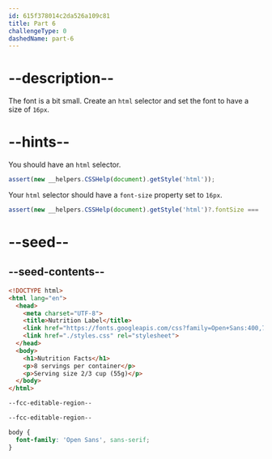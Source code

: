 ```yaml
---
id: 615f378014c2da526a109c81
title: Part 6
challengeType: 0
dashedName: part-6
---
```


# --description--

The font is a bit small. Create an `html` selector and set the font to have a size of `16px`.

# --hints--

You should have an `html` selector.

```js
assert(new __helpers.CSSHelp(document).getStyle('html'));
```

Your `html` selector should have a `font-size` property set to `16px`.

```js
assert(new __helpers.CSSHelp(document).getStyle('html')?.fontSize === '16px');
```

# --seed--

## --seed-contents--

```html
<!DOCTYPE html>
<html lang="en">
  <head>
    <meta charset="UTF-8">
    <title>Nutrition Label</title>
    <link href="https://fonts.googleapis.com/css?family=Open+Sans:400,700,800" rel="stylesheet">
    <link href="./styles.css" rel="stylesheet">
  </head>
  <body>
    <h1>Nutrition Facts</h1>
    <p>8 servings per container</p>
    <p>Serving size 2/3 cup (55g)</p>
  </body>
</html>
```

```css
--fcc-editable-region--

--fcc-editable-region--

body {
  font-family: 'Open Sans', sans-serif;
}
```
